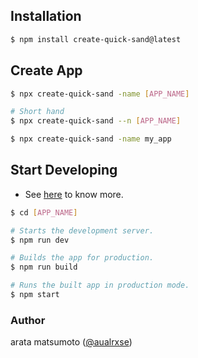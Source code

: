 ## Installation

```bash
$ npm install create-quick-sand@latest
```

## Create App

```bash
$ npx create-quick-sand -name [APP_NAME]

# Short hand
$ npx create-quick-sand --n [APP_NAME]
```

```bash
$ npx create-quick-sand -name my_app
```

## Start Developing

- See [here](https://github.com/aratius/quick-sand) to know more.

```bash
$ cd [APP_NAME]

# Starts the development server.
$ npm run dev

# Builds the app for production.
$ npm run build

# Runs the built app in production mode.
$ npm start
```

### Author

arata matsumoto ([@aualrxse](https://twitter.com/aualrxse))